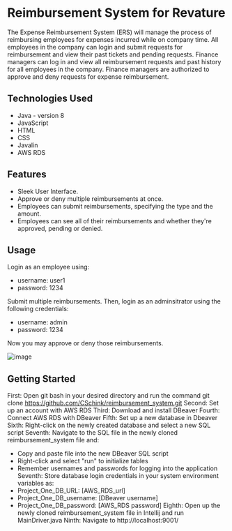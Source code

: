 # Reimbursement System for Revature

The Expense Reimbursement System (ERS) will manage the process of reimbursing employees for expenses incurred while on company time. All employees in the company can login and submit requests for reimbursement and view their past tickets and pending requests. Finance managers can log in and view all reimbursement requests and past history for all employees in the company. Finance managers are authorized to approve and deny requests for expense reimbursement. 

## Technologies Used

* Java - version 8
* JavaScript
* HTML
* CSS
* Javalin
* AWS RDS

## Features

* Sleek User Interface.
* Approve or deny multiple reimbursements at once.
* Employees can submit reimbursements, specifying the type and the amount.
* Employees can see all of their reimbursements and whether they're approved, pending or denied.

## Usage

Login as an employee using:

* username: user1
* password: 1234

Submit multiple reimbursements.  Then, login as an adminsitrator using the following credentials:

* username: admin
* password: 1234

Now you may approve or deny those reimbursements.

![image](https://user-images.githubusercontent.com/45950072/115905626-58342880-a434-11eb-806f-ad53b5566111.png)


## Getting Started

First: Open git bash in your desired directory and run the command git clone https://github.com/CSchink/reimbursement_system.git
Second: Set up an account with AWS RDS
Third: Download and install DBeaver
Fourth: Connect AWS RDS with DBeaver
Fifth: Set up a new database in Dbeaver
Sixth: Right-click on the newly created database and select a new SQL script
Seventh: Navigate to the SQL file in the newly cloned reimbursement_system file and:
* Copy and paste file into the new DBeaver SQL script
* Right-click and select "run" to initialize tables
* Remember usernames and passwords for logging into the application
Seventh: Store database login credentials in your system environment variables as:
* Project_One_DB_URL: [AWS_RDS_url]
* Project_One_DB_username: [DBeaver username]
* Project_One_DB_password: [AWS_RDS password]
Eighth: Open up the newly cloned reimbursement_system file in Intellij and run MainDriver.java
Ninth: Navigate to http://localhost:9001/

